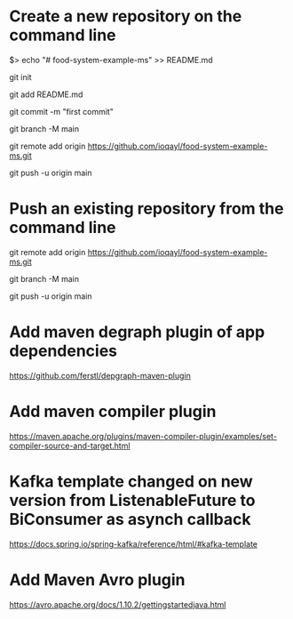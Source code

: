 # Create a new repository on the command line
$> echo "# food-system-example-ms" >> README.md

git init

git add README.md 

git commit -m "first commit"

git branch -M main

git remote add origin https://github.com/ioqayl/food-system-example-ms.git

git push -u origin main

# Push an existing repository from the command line
git remote add origin https://github.com/ioqayl/food-system-example-ms.git

git branch -M main

git push -u origin main

# Add maven degraph plugin of app dependencies
https://github.com/ferstl/depgraph-maven-plugin

# Add maven compiler plugin
https://maven.apache.org/plugins/maven-compiler-plugin/examples/set-compiler-source-and-target.html

# Kafka template changed on new version from ListenableFuture to BiConsumer as asynch callback
https://docs.spring.io/spring-kafka/reference/html/#kafka-template

# Add Maven Avro plugin
https://avro.apache.org/docs/1.10.2/gettingstartedjava.html

